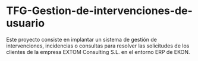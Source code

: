 # TFG-Gestion-de-intervenciones-de-usuario
Este proyecto consiste en implantar un sistema de gestión de intervenciones, incidencias o consultas para resolver las solicitudes de los clientes de la empresa EXTOM Consulting S.L. en el entorno ERP de EKON.
